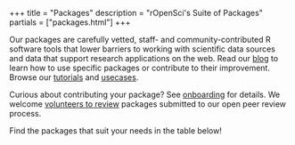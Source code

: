 +++
title = "Packages"
description = "rOpenSci's Suite of Packages"
partials = ["packages.html"]
+++

Our packages are carefully vetted, staff- and community-contributed R software tools that lower barriers to working with scientific data sources and data that support research applications on the web. Read our [blog](/blog/) to learn how to use specific packages or contribute to their improvement. Browse our [tutorials](/tutorials/) and [usecases](/usecases/).

Curious about contributing your package? See [onboarding](http://onboarding.ropensci.org) for details. We welcome [volunteers to review](http://onboarding.ropensci.org/#why-review) packages submitted to our open peer review process.

Find the packages that suit your needs in the table below!